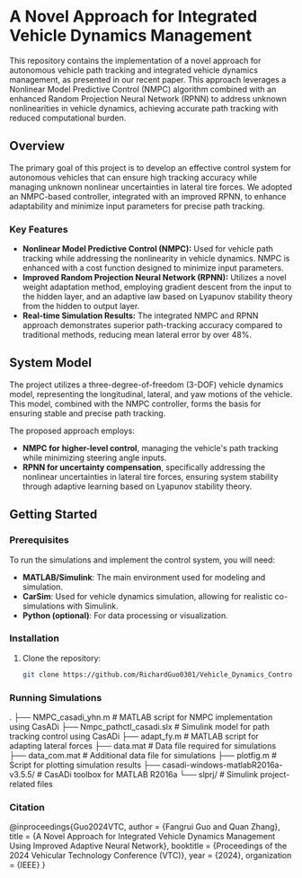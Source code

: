 # A Novel Approach for Integrated Vehicle Dynamics Management

This repository contains the implementation of a novel approach for autonomous vehicle path tracking and integrated vehicle dynamics management, as presented in our recent paper. This approach leverages a Nonlinear Model Predictive Control (NMPC) algorithm combined with an enhanced Random Projection Neural Network (RPNN) to address unknown nonlinearities in vehicle dynamics, achieving accurate path tracking with reduced computational burden.

## Overview

The primary goal of this project is to develop an effective control system for autonomous vehicles that can ensure high tracking accuracy while managing unknown nonlinear uncertainties in lateral tire forces. We adopted an NMPC-based controller, integrated with an improved RPNN, to enhance adaptability and minimize input parameters for precise path tracking.

### Key Features
- **Nonlinear Model Predictive Control (NMPC):** Used for vehicle path tracking while addressing the nonlinearity in vehicle dynamics. NMPC is enhanced with a cost function designed to minimize input parameters.
- **Improved Random Projection Neural Network (RPNN):** Utilizes a novel weight adaptation method, employing gradient descent from the input to the hidden layer, and an adaptive law based on Lyapunov stability theory from the hidden to output layer.
- **Real-time Simulation Results:** The integrated NMPC and RPNN approach demonstrates superior path-tracking accuracy compared to traditional methods, reducing mean lateral error by over 48%.

## System Model

The project utilizes a three-degree-of-freedom (3-DOF) vehicle dynamics model, representing the longitudinal, lateral, and yaw motions of the vehicle. This model, combined with the NMPC controller, forms the basis for ensuring stable and precise path tracking.

The proposed approach employs:
- **NMPC for higher-level control**, managing the vehicle's path tracking while minimizing steering angle inputs.
- **RPNN for uncertainty compensation**, specifically addressing the nonlinear uncertainties in lateral tire forces, ensuring system stability through adaptive learning based on Lyapunov stability theory.

## Getting Started

### Prerequisites
To run the simulations and implement the control system, you will need:
- **MATLAB/Simulink**: The main environment used for modeling and simulation.
- **CarSim**: Used for vehicle dynamics simulation, allowing for realistic co-simulations with Simulink.
- **Python (optional)**: For data processing or visualization.

### Installation
1. Clone the repository:
   ```sh
   git clone https://github.com/RichardGuo0301/Vehicle_Dynamics_Control.git


### Running Simulations
.
├── NMPC_casadi_yhn.m                # MATLAB script for NMPC implementation using CasADi
├── Nmpc_pathctl_casadi.slx          # Simulink model for path tracking control using CasADi
├── adapt_fy.m                       # MATLAB script for adapting lateral forces
├── data.mat                         # Data file required for simulations
├── data_com.mat                     # Additional data file for simulations
├── plotfig.m                        # Script for plotting simulation results
├── casadi-windows-matlabR2016a-v3.5.5/  # CasADi toolbox for MATLAB R2016a
└── slprj/                           # Simulink project-related files


### Citation
@inproceedings{Guo2024VTC,
  author = {Fangrui Guo and Quan Zhang},
  title = {A Novel Approach for Integrated Vehicle Dynamics Management Using Improved Adaptive Neural Network},
  booktitle = {Proceedings of the 2024 Vehicular Technology Conference (VTC)},
  year = {2024},
  organization = {IEEE}
}
